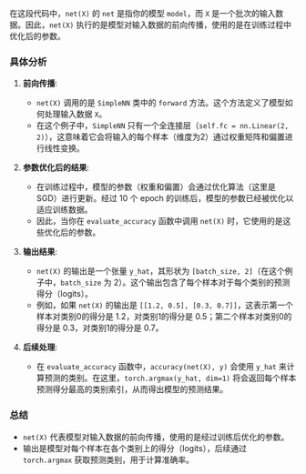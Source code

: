 在这段代码中，`net(X)` 的 `net` 是指你的模型 `model`，而 `X` 是一个批次的输入数据。因此，`net(X)` 执行的是模型对输入数据的前向传播，使用的是在训练过程中优化后的参数。

### 具体分析

1. **前向传播**:
   - `net(X)` 调用的是 `SimpleNN` 类中的 `forward` 方法。这个方法定义了模型如何处理输入数据 `X`。
   - 在这个例子中，`SimpleNN` 只有一个全连接层（`self.fc = nn.Linear(2, 2)`），这意味着它会将输入的每个样本（维度为2）通过权重矩阵和偏置进行线性变换。

2. **参数优化后的结果**:
   - 在训练过程中，模型的参数（权重和偏置）会通过优化算法（这里是 SGD）进行更新。经过 10 个 epoch 的训练后，模型的参数已经被优化以适应训练数据。
   - 因此，当你在 `evaluate_accuracy` 函数中调用 `net(X)` 时，它使用的是这些优化后的参数。

3. **输出结果**:
   - `net(X)` 的输出是一个张量 `y_hat`，其形状为 `[batch_size, 2]`（在这个例子中，`batch_size` 为 2）。这个输出包含了每个样本对于每个类别的预测得分（logits）。
   - 例如，如果 `net(X)` 的输出是 `[[1.2, 0.5], [0.3, 0.7]]`，这表示第一个样本对类别0的得分是 1.2，对类别1的得分是 0.5；第二个样本对类别0的得分是 0.3，对类别1的得分是 0.7。

4. **后续处理**:
   - 在 `evaluate_accuracy` 函数中，`accuracy(net(X), y)` 会使用 `y_hat` 来计算预测的类别。在这里，`torch.argmax(y_hat, dim=1)` 将会返回每个样本预测得分最高的类别索引，从而得出模型的预测结果。

### 总结

- `net(X)` 代表模型对输入数据的前向传播，使用的是经过训练后优化的参数。
- 输出是模型对每个样本在各个类别上的得分（logits），后续通过 `torch.argmax` 获取预测类别，用于计算准确率。